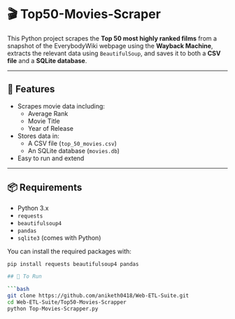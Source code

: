 # 🎬 Top50-Movies-Scraper

This Python project scrapes the **Top 50 most highly ranked films** from a snapshot of the EverybodyWiki webpage using the **Wayback Machine**, extracts the relevant data using `BeautifulSoup`, and saves it to both a **CSV file** and a **SQLite database**.

---

## 🔧 Features

- Scrapes movie data including:
  - Average Rank
  - Movie Title
  - Year of Release
- Stores data in:
  - A CSV file (`top_50_movies.csv`)
  - An SQLite database (`movies.db`)
- Easy to run and extend

---

## 📦 Requirements

- Python 3.x
- `requests`
- `beautifulsoup4`
- `pandas`
- `sqlite3` (comes with Python)


You can install the required packages with:

```bash
pip install requests beautifulsoup4 pandas

## 🚀 To Run

```bash
git clone https://github.com/aniketh0418/Web-ETL-Suite.git
cd Web-ETL-Suite/Top50-Movies-Scrapper
python Top-Movies-Scrapper.py
